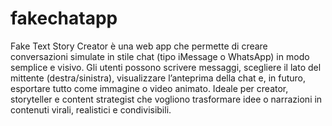 # fakechatapp

Fake Text Story Creator è una web app che permette di creare conversazioni simulate in stile chat (tipo iMessage o WhatsApp) in modo semplice e visivo. Gli utenti possono scrivere messaggi, scegliere il lato del mittente (destra/sinistra), visualizzare l’anteprima della chat e, in futuro, esportare tutto come immagine o video animato. Ideale per creator, storyteller e content strategist che vogliono trasformare idee o narrazioni in contenuti virali, realistici e condivisibili.
